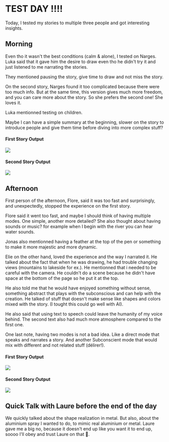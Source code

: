 # TEST DAY !!!!

Today, I tested my stories to multiple three people and got interesting insights.

## Morning
Even tho it wasn't the best conditions (calm & alone), I tested on Narges. Luka said that it gave him the desire to draw even tho he didn't try it and just listened to me narrating the stories.

They mentioned pausing the story, give time to draw and not miss the story.

On the second story, Narges found it too complicated because there were too much info. But at the same time, this version gives much more freedom, and you can care more about the story. So she prefers the second one! She loves it.

Luka mentionned testing on children.

Maybe I can have a simple summary at the beginning, slower on the story to introduce people and give them time before diving into more complex stuff?

#### First Story Output
![](/process/2023-12-14/testday_morning_1.jpeg)
#### Second Story Output
![](/process/2023-12-14/testday_morning_2.jpeg)

## Afternoon
First person of the afternoon, Flore, said it was too fast and surprisingly, and unexpectedly, stopped the experience on the first story.

Flore said it went too fast, and maybe I should think of having multiple modes. One simple, another more detailed? She also thought about having sounds or music? for example when I begin with the river you can hear water sounds.

Jonas also mentionned having a feather at the top of the pen or something to make it more majestic and more dynamic.

Elie on the other hand, loved the experience and the way I narrated it. He talked about the fact that when he was drawing, he had trouble changing views (mountains to lakeside for ex.). He mentionned that i needed to be careful with the camera. He couldn't do a scene because he didn't have space at the bottom of the page so he put it at the top.

He also told me that he would have enjoyed something without sense, something abstract that plays with the subconscious and can help with the creation. He talked of stuff that doesn't make sense like shapes and colors mixed with the story. (I tought this could go well with AI).

He also said that using text to speech could leave the humanity of my voice behind. The second text also had much more atmosphere compared to the first one.

One last note, having two modes is not a bad idea. Like a direct mode that speaks and narrates a story. And another Subconscient mode that would mix with different and not related stuff (délirer!).

#### First Story Output
![](/process/2023-12-14/testday_afternoon_1.jpeg)

#### Second Story Output
![](/process/2023-12-14/testday_afternoon_2.jpeg)

## Quick Talk with Laure before the end of the day
We quickly talked about the shape realization in metal.
But also, about the aluminium spray I wanted to do, to mimic real aluminium or metal.
Laure gave me a big no, because it doesn't end up like you want it to end up, soooo I'll obey and trust Laure on that 🫡.